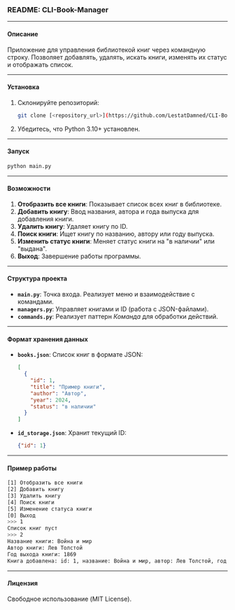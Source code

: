 ### README: CLI-Book-Manager

---

#### Описание
Приложение для управления библиотекой книг через командную строку. Позволяет добавлять, удалять, искать книги, изменять их статус и отображать список.

---

#### Установка
1. Склонируйте репозиторий:
   ```bash
   git clone [<repository_url>](https://github.com/LestatDamned/CLI-Book-Manager.git)
   ```
2. Убедитесь, что Python 3.10+ установлен.


---

#### Запуск
```bash
python main.py
```

---

#### Возможности
1. **Отобразить все книги**: Показывает список всех книг в библиотеке.
2. **Добавить книгу**: Ввод названия, автора и года выпуска для добавления книги.
3. **Удалить книгу**: Удаляет книгу по ID.
4. **Поиск книги**: Ищет книгу по названию, автору или году выпуска.
5. **Изменить статус книги**: Меняет статус книги на "в наличии" или "выдана".
6. **Выход**: Завершение работы программы.

---

#### Структура проекта
- **`main.py`**: Точка входа. Реализует меню и взаимодействие с командами.
- **`managers.py`**: Управляет книгами и ID (работа с JSON-файлами).
- **`commands.py`**: Реализует паттерн *Команда* для обработки действий.

---

#### Формат хранения данных
- **`books.json`**: Список книг в формате JSON:
  ```json
  [
    {
      "id": 1,
      "title": "Пример книги",
      "author": "Автор",
      "year": 2024,
      "status": "в наличии"
    }
  ]
  ```
- **`id_storage.json`**: Хранит текущий ID:
  ```json
  {"id": 1}
  ```

---

#### Пример работы
```bash
[1] Отобразить все книги
[2] Добавить книгу
[3] Удалить книгу
[4] Поиск книги
[5] Изменение статуса книги
[0] Выход
>>> 1
Список книг пуст
>>> 2
Название книги: Война и мир
Автор книги: Лев Толстой
Год выхода книги: 1869
Книга добавлена: id: 1, название: Война и мир, автор: Лев Толстой, год выпуска: 1869, статус: в наличии
```

---

#### Лицензия
Свободное использование (MIT License).
